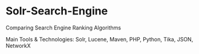 # Solr-Search-Engine
Comparing Search Engine Ranking Algorithms

Main Tools & Technologies: Solr, Lucene, Maven, PHP, Python, Tika, JSON, NetworkX
